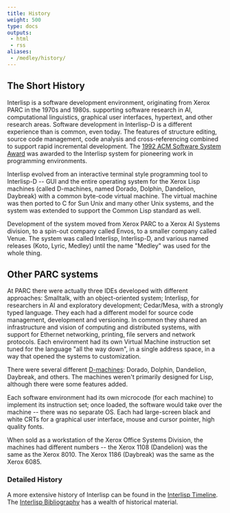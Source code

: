 ```yaml
---
title: History
weight: 500
type: docs
outputs:
 - html
 - rss
aliases:
 - /medley/history/
---
```


## The Short History

Interlisp is a software development environment, originating from Xerox PARC in the 1970s and 1980s. supporting software research in AI, computational linguistics, graphical user interfaces, hypertext, and other research areas. Software development in Interlisp-D is a different experience than is common, even today. The features of structure editing, source code management, code analysis and cross-referencing combined to support rapid incremental development. The [1992 ACM Software System Award](https://awards.acm.org/award-recipients/masinter_3814811) was awarded to the Interlisp system for pioneering work in programming environments.

Interlisp evolved from an interactive terminal style programming tool to Interlisp-D -- GUI and the entire operating system for the Xerox Lisp machines (called D-machines, named Dorado, Dolphin, Dandelion, Daybreak) with a common byte-code virtual machine. The virtual machine was then ported to C for Sun Unix and many other Unix systems, and the system was extended to support the Common Lisp standard as well.

Development of the system moved from Xerox PARC to a Xerox AI Systems division, to a spin-out company called Envos, to a smaller company called Venue. The system was called Interlisp, Interlisp-D, and various named releases (Koto, Lyric, Medley) until the name "Medley" was used for the whole thing.

## Other PARC systems

At PARC there were actually three IDEs developed with different approaches: Smalltalk, with an object-oriented system; Interlisp, for researchers in AI and exploratory development; Cedar/Mesa, with a strongly typed language. They each had a different model for source code management, development and versioning. In common they shared an infrastructure and vision of computing and distributed systems, with support for Ethernet networking, printing, file servers and network protocols. Each environment had its own Virtual Machine instruction set tuned for the language "all the way down", in a single address space, in a way that opened the systems to customization.

There were several different [D-machines](http://www.bitsavers.org/pdf/xerox/parc/Exploring_the_Ethernet_with_Mouse_and_Keyboard_May81.pdf): Dorado, Dolphin, Dandelion, Daybreak, and others. The machines weren't primarily designed for Lisp, although there were some features added.

Each software environment had its own microcode (for each machine)  to implement its instruction set; once loaded, the software would take over the machine -- there was no separate OS. Each had large-screen black and white CRTs for a graphical user interface, mouse and cursor pointer, high quality fonts.

When sold as a workstation of the Xerox Office Systems Division, the machines had different numbers -- the Xerox 1108 (Dandelion) was the same as the Xerox 8010. The Xerox 1186 (Daybreak) was the same as the Xerox 6085.


### Detailed History

A more extensive history of Interlisp can be found in the [Interlisp Timeline](timeline). The [Interlisp Bibliography](bibliography) has a wealth of historical material.

